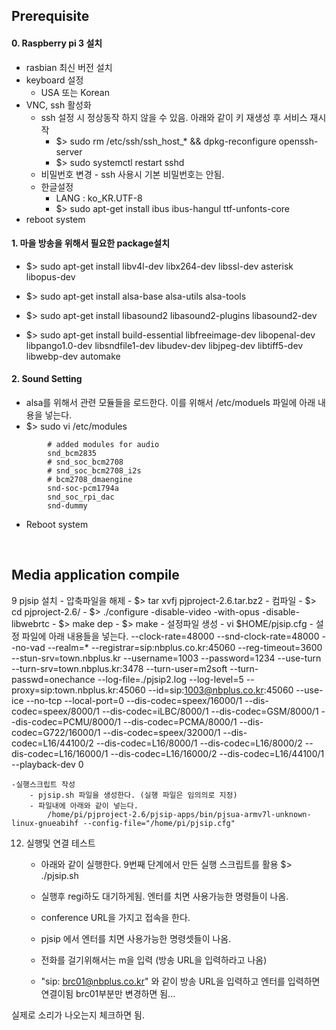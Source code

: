 ## Prerequisite

#### 0. Raspberry pi 3 설치 
    
* rasbian 최신 버전 설치 
* keyboard 설정 
	* USA 또는 Korean
* VNC, ssh 활성화 
	* ssh 설정 시 정상동작 하지 않을 수 있음. 아래와 같이 키 재생성 후 서비스 재시작
        * $> sudo rm /etc/ssh/ssh_host_* && dpkg-reconfigure openssh-server
        * $> sudo systemctl restart sshd
    * 비밀번호 변경 - ssh 사용시 기본 비밀번호는 안됨.
    * 한글설정 
        * LANG : ko_KR.UTF-8 
        * $> sudo apt-get install ibus ibus-hangul ttf-unfonts-core
* reboot system 

#### 1. 마을 방송을 위해서 필요한 package설치 
* $> sudo apt-get install libv4l-dev libx264-dev libssl-dev asterisk libopus-dev
* $> sudo apt-get install alsa-base alsa-utils alsa-tools
* $> sudo apt-get install libasound2 libasound2-plugins libasound2-dev

* $> sudo apt-get install build-essential libfreeimage-dev libopenal-dev libpango1.0-dev libsndfile1-dev libudev-dev libjpeg-dev libtiff5-dev libwebp-dev automake

#### 2. Sound Setting
* alsa를 위해서 관련 모듈들을 로드한다. 이를 위해서 /etc/moduels 파일에 아래 내용을 넣는다.
* $> sudo vi /etc/modules


```
		# added modules for audio
		snd_bcm2835
		# snd_soc_bcm2708
		# snd_soc_bcm2708_i2s
		# bcm2708_dmaengine
		snd-soc-pcm1794a
		snd_soc_rpi_dac
		snd-dummy 
```

* Reboot system

<br>

## Media application compile

9 pjsip 설치
	- 압축파일을 해제 
		- $> tar xvfj pjproject-2.6.tar.bz2
	- 컴파일 
		- $> cd pjproject-2.6/
		- $> ./configure -disable-video -with-opus -disable-libwebrtc
		- $> make dep 
		- $> make
	- 설정파일 생성
		- vi $HOME/pjsip.cfg
		- 설정 파일에 아래 내용들을 넣는다.
			--clock-rate=48000 
			--snd-clock-rate=48000 
			--no-vad 
			--realm=*
			--registrar=sip:nbplus.co.kr:45060
			--reg-timeout=3600 
			--stun-srv=town.nbplus.kr
			--username=1003 
			--password=1234 
			--use-turn 
			--turn-srv=town.nbplus.kr:3478
			--turn-user=m2soft 
			--turn-passwd=onechance 
			--log-file=./pjsip2.log 
			--log-level=5 
			--proxy=sip:town.nbplus.kr:45060
			--id=sip:1003@nbplus.co.kr:45060
			--use-ice
			--no-tcp
			--local-port=0
			--dis-codec=speex/16000/1
			--dis-codec=speex/8000/1 
			--dis-codec=iLBC/8000/1 
			--dis-codec=GSM/8000/1 
			--dis-codec=PCMU/8000/1 
			--dis-codec=PCMA/8000/1 
			--dis-codec=G722/16000/1 
			--dis-codec=speex/32000/1 
			--dis-codec=L16/44100/2 
			--dis-codec=L16/8000/1 
			--dis-codec=L16/8000/2 
			--dis-codec=L16/16000/1 
			--dis-codec=L16/16000/2 
			--dis-codec=L16/44100/1 
			--playback-dev 0

	-실행스크립트 작성
		- pjsip.sh 파일을 생성한다. (실행 파일은 임의의로 지정)
		- 파일내에 아래와 같이 넣는다.
			/home/pi/pjproject-2.6/pjsip-apps/bin/pjsua-armv7l-unknown-linux-gnueabihf --config-file="/home/pi/pjsip.cfg"


12. 실행및 연결 테스트
	- 아래와 같이 실행한다. 9번째 단계에서 만든 실행 스크립트를 활용
		$> ./pjsip.sh 
 
	- 실행후 regi하도 대기하게됨. 엔터를 치면 사용가능한 명령들이 나옴.
	- conference URL을 가지고 접속을 한다.
	- pjsip 에서 엔터를 치면 사용가능한 명령셋들이 나옴.
	- 전화를 걸기위해서는 m을 입력 (방송 URL을 입력하라고 나옴)
	- "sip: brc01@nbplus.co.kr" 와 같이 방송 URL을 입력하고 엔터를 입력하면 연결이됨
	   brc01부분만 변경하면 됨...

실제로 소리가 나오는지 체크하면 됨.
